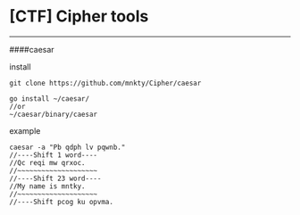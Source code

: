 # [CTF] Cipher tools
---

####caesar

install

```
git clone https://github.com/mnkty/Cipher/caesar

go install ~/caesar/
//or
~/caesar/binary/caesar
```

example

```
caesar -a "Pb qdph lv pqwnb."
//----Shift 1 word----
//Qc reqi mw qrxoc.
//~~~~~~~~~~~~~~~~~~~~
//----Shift 23 word----
//My name is mntky.
//~~~~~~~~~~~~~~~~~~~~
//----Shift pcog ku opvma.
```
